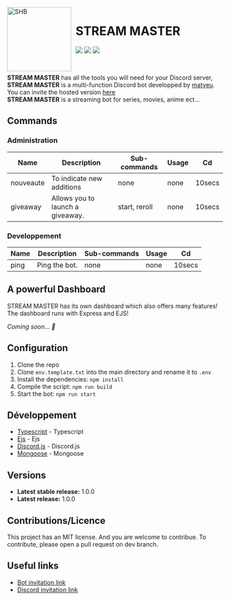 <img width="150" height="150" align="left" style="float: left; margin: 0 10px 0 0;" alt="SHB" src="https://cdn.discordapp.com/attachments/1147245363447734292/1150813293095682058/stream-master.jpg">

# STREAM MASTER

[![](https://img.shields.io/discord/1071891755911368806.svg?logo=discord&colorB=7289DA)](https://discord.gg/TrG3efTzWW)
[![](https://img.shields.io/badge/discord.js-v14.0.0-blue.svg?logo=npm)](https://discord.js.org/)
[![](https://img.shields.io/badge/nodejs-16.6.0-green.svg)](https://www.nodejs.org)


<br>

**STREAM MASTER** has all the tools you will need for your Discord server,<br>
**STREAM MASTER** is a multi-function Discord bot developped by [matyeu](https://discord.com/users/916444775861850175). You can invite the hosted version [here](#)<br>
**STREAM MASTER** is a streaming bot for series, movies, anime ect...

## Commands

### Administration

| Name          | Description                          | Sub-commands                | Usage                 | Cd     |
| ------------- | ------------------------------------ | --------------------------- | --------------------- | ------ |
| nouveaute     | To indicate new additions            | none                        | none                  | 10secs |
| giveaway      | Allows you to launch a giveaway.     | start, reroll               | none                  | 10secs |


### Developpement

| Name          | Description                          | Sub-commands                | Usage                 | Cd     |
| ------------- | ------------------------------------ | --------------------------- | --------------------- | ------ |
| ping          | Ping the bot.                        | none                        | none                  | 10secs |

## A powerful Dashboard

STREAM MASTER has its own dashboard which also offers many features! The dashboard runs with Express and EJS!

*Coming soon... 👀*


## Configuration

1. Clone the repo
2. Clone `env.template.txt` into the main directory and rename it to `.env`
3. Install the dependencies: `npm install`
4. Compile the script: `npm run build`
5. Start the bot: `npm run start`

## Développement

* [Typescript](#) - Typescript
* [Ejs](#) - Ejs
* [Discord.js](https://discord.js.org) - Discord.js
* [Mongoose](https://mongodb.com) - Mongoose

## Versions
* **Latest stable release:** 1.0.0
* **Latest release:** 1.0.0

## Contributions/Licence

This project has an MIT license. And you are welcome to contribue. To contribute, please open a pull request on dev branch.

## Useful links

* [Bot invitation link](#)
* [Discord invitation link](#)

